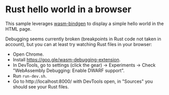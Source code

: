 # Rust hello world in a browser

This sample leverages [wasm-bindgen](https://rustwasm.github.io/docs/wasm-bindgen/examples/without-a-bundler.html) to display a simple hello world in the HTML page.

Debugging seems currently broken (breakpoints in Rust code not taken in account), but you can at least try watching Rust files in your browser:
 - Open Chrome.
 - Install https://goo.gle/wasm-debugging-extension.
 - In DevTools, go to settings (click the gear) -> Experiments -> Check "WebAssembly Debugging: Enable DWARF support".
 - Run `run-dev.sh`.
 - Go to http://localhost:8000/ with DevTools open, in "Sources" you should see your Rust files.